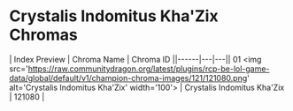 # Crystalis Indomitus Kha'Zix Chromas

| Index  Preview | Chroma Name | Chroma ID ||------|---|---|| 01  <img src='https://raw.communitydragon.org/latest/plugins/rcp-be-lol-game-data/global/default/v1/champion-chroma-images/121/121080.png' alt='Crystalis Indomitus Kha'Zix' width='100'> | Crystalis Indomitus Kha'Zix | 121080 |